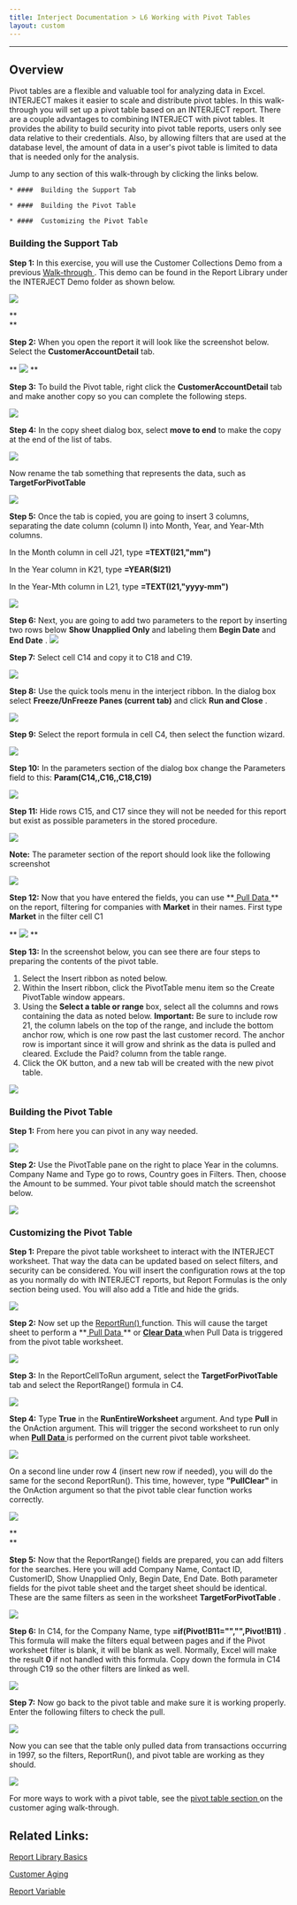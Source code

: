 ```yaml
---
title: Interject Documentation > L6 Working with Pivot Tables
layout: custom
---
```

* * *

##  **Overview**

Pivot tables are a flexible and valuable tool for analyzing data in Excel. INTERJECT makes it easier to scale and distribute pivot tables. In this walk-through you will set up a pivot table based on an INTERJECT report. There are a couple advantages to combining INTERJECT with pivot tables. It provides the ability to build security into pivot table reports, users only see data relative to their credentials. Also, by allowing filters that are used at the database level, the amount of data in a user's pivot table is limited to data that is needed only for the analysis. 

Jump to any section of this walk-through by clicking the links below. 

    * ####  Building the Support Tab 

    * ####  Building the Pivot Table 

    * ####  Customizing the Pivot Table 




###  Building the Support Tab 

**Step 1:** In this exercise, you will use the Customer Collections Demo from a previous [ Walk-through ](/wAbout/Customer-Aging_128091294.html) . This demo can be found in the Report Library under the INTERJECT Demo folder as shown below. 

![](attachments/128202725/128880865.png)

**  
**

**Step 2:** When you open the report it will look like the screenshot below. Select the **CustomerAccountDetail** tab. 

** ![](attachments/128202725/129699011.png) **

  


**Step 3:** To build the Pivot table, right click the **CustomerAccountDetail** tab and make another copy so you can complete the following steps. 

![](attachments/128202725/128846408.png)

  


**Step 4:** In the copy sheet dialog box, select **move to end** to make the copy at the end of the list of tabs. 

![](attachments/128202725/128846651.png)

  


Now rename the tab something that represents the data, such as **TargetForPivotTable**

![](attachments/128202725/128980328.png)

  


**Step 5:** Once the tab is copied, you are going to insert 3 columns, separating the date column (column I) into Month, Year, and Year-Mth columns. 

In the Month column in cell J21, type **=TEXT(I21,"mm")**

In the Year column in K21, type **=YEAR($I21)**

In the Year-Mth column in L21, type **=TEXT(I21,"yyyy-mm")**

![](attachments/128202725/128846937.png?width=1355)

**Step 6:** Next, you are going to add two parameters to the report by inserting two rows below **Show Unapplied Only** and labeling them **Begin Date** and **End Date** .  ![](attachments/128202725/327057432.jpg)

  


**Step 7:** Select cell C14 and copy it to C18 and C19. 

![](attachments/128202725/327122963.jpg)

  


**Step 8:** Use the quick tools menu in the interject ribbon. In the dialog box select **Freeze/UnFreeze Panes (current tab)** and click **Run and Close** . 

![](attachments/128202725/327155733.jpg)

  


**Step 9:** Select the report formula in cell C4, then select the function wizard. 

![](attachments/128202725/327122968.jpg)

  


**Step 10:** In the parameters section of the dialog box change the Parameters field to this: **Param(C14,,C16,,C18,C19)**

![](attachments/128202725/326860827.jpg)

  


**Step 11:** Hide rows C15, and C17 since they will not be needed for this report but exist as possible parameters in the stored procedure. 

![](attachments/128202725/327057440.jpg)

  


**Note:** The parameter section of the report should look like the following screenshot 

![](attachments/128202725/327024689.jpg)

  


**Step 12:** Now that you have entered the fields, you can use **[ Pull Data ](/wPortal/INTERJECT-Ribbon-Menu-Items_83689479.html) ** on the report, filtering for companies with **Market** in their names. First type **Market** in the filter cell C1 

** ![](attachments/128202725/327122976.jpg) **

**Step 13:** In the screenshot below, you can see there are four steps to preparing the contents of the pivot table. 

  1. Select the Insert ribbon as noted below. 
  2. Within the Insert ribbon, click the PivotTable menu item so the Create PivotTable window appears. 
  3. Using the **Select a table or range** box, select all the columns and rows containing the data as noted below. **Important:** Be sure to include row 21, the column labels on the top of the range, and include the bottom anchor row, which is one row past the last customer record. The anchor row is important since it will grow and shrink as the data is pulled and cleared. Exclude the Paid? column from the table range. 
  4. Click the OK button, and a new tab will be created with the new pivot table. 



![](attachments/128202725/327155744.jpg)

  


###  Building the Pivot Table 

**Step 1:** From here you can pivot in any way needed. 

![](attachments/128202725/128848141.png)

  


**Step 2:** Use the PivotTable pane on the right to place Year in the columns. Company Name and Type go to rows, Country goes in Filters. Then, choose the Amount to be summed. Your pivot table should match the screenshot below. 

![](attachments/128202725/128848096.png)

  


###  Customizing the Pivot Table 

**Step 1:** Prepare the pivot table worksheet to interact with the INTERJECT worksheet. That way the data can be updated based on select filters, and security can be considered. You will insert the configuration rows at the top as you normally do with INTERJECT reports, but Report Formulas is the only section being used. You will also add a Title and hide the grids. 

  


![](attachments/128202725/128879448.png)

  


**Step 2:** Now set up the [ ReportRun() ](/wIndex/61702558.html) function. This will cause the target sheet to perform a **[ Pull Data ](/wPortal/INTERJECT-Ribbon-Menu-Items_83689479.html) ** or [ **Clear Data** ](/wPortal/INTERJECT-Ribbon-Menu-Items_83689479.html) when Pull Data is triggered from the pivot table worksheet. 

![](attachments/128202725/128881659.png)

  


**Step 3:** In the ReportCellToRun argument, select the **TargetForPivotTable** tab and select the ReportRange() formula in C4. 

![](attachments/128202725/129992253.png)

  


**Step 4:** Type **True** in the **RunEntireWorksheet** argument. And type **Pull** in the OnAction argument. This will trigger the second worksheet to run only when [ **Pull Data** ](https://interject.atlassian.net/wiki/content-only/viewpage.action?pageId=83689479&iframeId=fallback-mode&user_key=ff8080814d41a454014d440734dd0001&user_id=MariaH&xdm_e=https://interject.atlassian.net/&xsm_c=fallback-mode-fake-key__322604369852205&cp=/wiki&cv=0.0.0-fallback-mode&lic=none#InterjectRibbonMenuItems-PullData) is performed on the current pivot table worksheet. 

![](attachments/128202725/128879589.png)

  


On a second line under row 4 (insert new row if needed), you will do the same for the second ReportRun(). This time, however, type **"PullClear"** in the OnAction argument so that the pivot table clear function works correctly. 

![](attachments/128202725/128882207.png)

**  
**

**Step 5:** Now that the ReportRange() fields are prepared, you can add filters for the searches. Here you will add Company Name, Contact ID, CustomerID, Show Unapplied Only, Begin Date, End Date. Both parameter fields for the pivot table sheet and the target sheet should be identical. These are the same filters as seen in the worksheet **TargetForPivotTable** . 

![](attachments/128202725/327122990.jpg)

  


**Step 6:** In C14, for the Company Name, type **=if(Pivot!B11="","",Pivot!B11)** . This formula will make the filters equal between pages and if the Pivot worksheet filter is blank, it will be blank as well. Normally, Excel will make the result **0** if not handled with this formula. Copy down the formula in C14 through C19 so the other filters are linked as well. 

![](attachments/128202725/326926403.jpg)

  


**Step 7:** Now go back to the pivot table and make sure it is working properly. Enter the following filters to check the pull. 

![](attachments/128202725/327024694.jpg)

  


Now you can see that the table only pulled data from transactions occurring in 1997, so the filters, ReportRun(), and pivot table are working as they should. 

![](attachments/128202725/326926408.jpg)

  


For more ways to work with a pivot table, see the [ pivot table section ](/wAbout/Customer-Aging_128091294.html#CustomerAging-pivot) on the customer aging walk-through. 

  


##  Related Links: 

[ Report Library Basics ](https://interject.atlassian.net/wiki/display/ID/Report+Library+Basics)

[ Customer Aging ](/wAbout/Customer-Aging_128091294.html)

[ Report Variable ](/wIndex/61702201.html)

  


  


  


  


  


  


  


  


  


  


  


  


  


  

